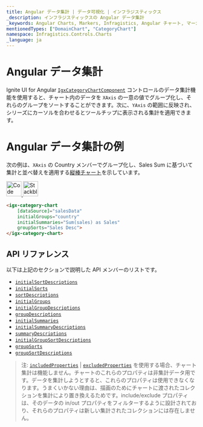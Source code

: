 ```yaml
---
title: Angular データ集計 | データ可視化 | インフラジスティックス
_description: インフラジスティックスの Angular データ集計
_keywords: Angular Charts, Markers, Infragistics, Angular チャート, マーカー, インフラジスティックス
mentionedTypes: ["DomainChart", "CategoryChart"]
namespace: Infragistics.Controls.Charts
_language: ja
---
```


# Angular データ集計

Ignite UI for Angular [`IgxCategoryChartComponent`]({environment:dvApiBaseUrl}/products/ignite-ui-angular/api/docs/typescript/latest/classes/igxcategorychartcomponent.html) コントロールのデータ集計機能を使用すると、チャート内のデータを `XAxis` の一意の値でグループ化し、それらのグループをソートすることができます。次に、`YAxis` の範囲に反映され、シリーズにカーソルを合わせるとツールチップに表示される集計を適用できます。

# Angular データ集計の例

次の例は、`XAxis` の Country メンバーでグループ化し、Sales Sum に基づいて集計と並べ替えを適用する[縦棒チャート](../types/column-chart.md)を示しています。

<code-view style="height: 500px"
           data-demos-base-url="{environment:dvDemosBaseUrl}"
           iframe-src="{environment:dvDemosBaseUrl}/charts/category-chart-data-aggregations"
           alt="Angular データ集計の例"
           github-src="charts/category-chart/data-aggregations">
</code-view>

<html lang="en" xmlns="http://www.w3.org/1999/xhtml">
    <body>
      <a target="_blank" href="https://codesandbox.io/s/github/IgniteUI/igniteui-angular-examples/tree/master/samples/charts/category-chart/data-aggregations?fontsize=14&hidenavigation=1&theme=dark&view=preview&file=/src/app.component.html" rel="noopener noreferrer">
            <img height="40px" style="border-radius: 0rem; max-width: 100%;" alt="Code Sandbox" src="https://static.infragistics.com/xplatform/images/browsers/open-sandbox.png"/>
        </a>
        <a target="_blank" href="https://stackblitz.com/github/IgniteUI/igniteui-angular-examples/tree/master/samples/charts/category-chart/data-aggregations?file=src%2Fapp.component.html" rel="noopener noreferrer">
            <img height="40px" style="border-radius: 0rem; max-width: 100%;" alt="Stackblitz" src="https://static.infragistics.com/xplatform/images/browsers/open-stackblitz.png"/>
        </a>
    </body>
</html>

```html
<igx-category-chart
    [dataSource]="salesData"
    initialGroups="country"
    initialSummaries="Sum(sales) as Sales"
    groupSorts="Sales Desc">
</igx-category-chart>
```

## API リファレンス

以下は上記のセクションで説明した API メンバーのリストです。

-   [`initialSortDescriptions`]({environment:dvApiBaseUrl}/products/ignite-ui-angular/api/docs/typescript/latest/classes/igxdomainchartcomponent.html#initialsortdescriptions)
-   [`initialSorts`]({environment:dvApiBaseUrl}/products/ignite-ui-angular/api/docs/typescript/latest/classes/igxdomainchartcomponent.html#initialsorts)
-   [`sortDescriptions`]({environment:dvApiBaseUrl}/products/ignite-ui-angular/api/docs/typescript/latest/classes/igxdomainchartcomponent.html#sortdescriptions)
-   [`initialGroups`]({environment:dvApiBaseUrl}/products/ignite-ui-angular/api/docs/typescript/latest/classes/igxdomainchartcomponent.html#initialgroups)
-   [`initialGroupDescriptions`]({environment:dvApiBaseUrl}/products/ignite-ui-angular/api/docs/typescript/latest/classes/igxdomainchartcomponent.html#initialgroupdescriptions)
-   [`groupDescriptions`]({environment:dvApiBaseUrl}/products/ignite-ui-angular/api/docs/typescript/latest/classes/igxdomainchartcomponent.html#groupdescriptions)
-   [`initialSummaries`]({environment:dvApiBaseUrl}/products/ignite-ui-angular/api/docs/typescript/latest/classes/igxdomainchartcomponent.html#initialsummaries)
-   [`initialSummaryDescriptions`]({environment:dvApiBaseUrl}/products/ignite-ui-angular/api/docs/typescript/latest/classes/igxdomainchartcomponent.html#initialsummarydescriptions)
-   [`summaryDescriptions`]({environment:dvApiBaseUrl}/products/ignite-ui-angular/api/docs/typescript/latest/classes/igxdomainchartcomponent.html#summarydescriptions)
-   [`initialGroupSortDescriptions`]({environment:dvApiBaseUrl}/products/ignite-ui-angular/api/docs/typescript/latest/classes/igxdomainchartcomponent.html#initialgroupsortdescriptions)
-   [`groupSorts`]({environment:dvApiBaseUrl}/products/ignite-ui-angular/api/docs/typescript/latest/classes/igxdomainchartcomponent.html#groupsorts)
-   [`groupSortDescriptions`]({environment:dvApiBaseUrl}/products/ignite-ui-angular/api/docs/typescript/latest/classes/igxdomainchartcomponent.html#groupsortdescriptions)

> 注: [`includedProperties`]({environment:dvApiBaseUrl}/products/ignite-ui-angular/api/docs/typescript/latest/classes/igxdomainchartcomponent.html#includedproperties) \| [`excludedProperties`]({environment:dvApiBaseUrl}/products/ignite-ui-angular/api/docs/typescript/latest/classes/igxdomainchartcomponent.html#excludedproperties) を使用する場合、チャート集計は機能しません。チャートのこれらのプロパティは非集計データ用です。データを集計しようとすると、これらのプロパティは使用できなくなります。うまくいかない理由は、描画のためにチャートに渡されたコレクションを集計により置き換えるためです。include/exclude プロパティは、そのデータの in/out プロパティをフィルターするように設計されており、それらのプロパティは新しい集計されたコレクションには存在しません。
